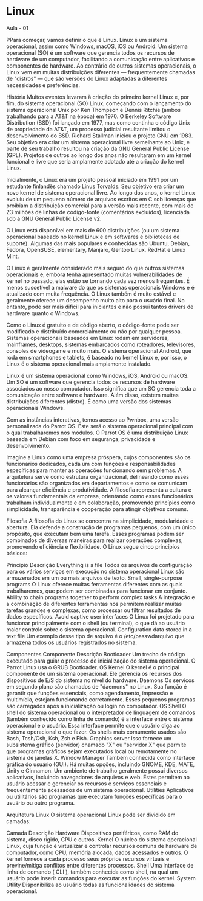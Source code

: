 # Linux
Aula - 01


PPara começar, vamos definir o que é Linux. Linux é um sistema operacional, assim como Windows, macOS, iOS ou Android. Um sistema operacional (SO) é um software que gerencia todos os recursos de hardware de um computador, facilitando a comunicação entre aplicativos e componentes de hardware. Ao contrário de outros sistemas operacionais, o Linux vem em muitas distribuições diferentes — frequentemente chamadas de "distros" —
que são versões do Linux adaptadas a diferentes necessidades e preferências.

História
Muitos eventos levaram à criação do primeiro kernel Linux e, por fim, do sistema operacional (SO) Linux, começando com o lançamento do sistema operacional Unix por Ken Thompson e Dennis Ritchie (ambos trabalhando para a AT&T na época) em 1970. O Berkeley Software Distribution (BSD) foi lançado em 1977, mas como continha o código Unix de propriedade da AT&T, um processo judicial resultante limitou o desenvolvimento do BSD. Richard Stallman iniciou o projeto GNU em 1983. Seu objetivo era criar um sistema operacional livre semelhante ao Unix, e parte de seu trabalho resultou na criação da GNU General Public License (GPL). Projetos de outros ao longo dos anos não resultaram em um kernel funcional e livre que seria amplamente adotado até a criação do kernel Linux.

Inicialmente, o Linux era um projeto pessoal iniciado em 1991 por um estudante finlandês chamado Linus Torvalds. Seu objetivo era criar um novo kernel de sistema operacional livre. Ao longo dos anos, o kernel Linux evoluiu de um pequeno número de arquivos escritos em C sob licenças que proibiam a distribuição comercial para a versão mais recente, com mais de 23 milhões de linhas de código-fonte (comentários excluídos), licenciada sob a GNU General Public License v2.

O Linux está disponível em mais de 600 distribuições (ou um sistema operacional baseado no kernel Linux e em softwares e bibliotecas de suporte). Algumas das mais populares e conhecidas são Ubuntu, Debian, Fedora, OpenSUSE, elementary, Manjaro, Gentoo Linux, RedHat e Linux Mint.

O Linux é geralmente considerado mais seguro do que outros sistemas operacionais e, embora tenha apresentado muitas vulnerabilidades de kernel no passado, elas estão se tornando cada vez menos frequentes. É menos suscetível a malware do que os sistemas operacionais Windows e é atualizado com muita frequência. O Linux também é muito estável e geralmente oferece um desempenho muito alto para o usuário final. No entanto, pode ser mais difícil para iniciantes e não possui tantos drivers de hardware quanto o Windows.

Como o Linux é gratuito e de código aberto, o código-fonte pode ser modificado e distribuído comercialmente ou não por qualquer pessoa. Sistemas operacionais baseados em Linux rodam em servidores, mainframes, desktops, sistemas embarcados como roteadores, televisores, consoles de videogame e muito mais. O sistema operacional Android, que roda em smartphones e tablets, é baseado no kernel Linux e, por isso, o Linux é o sistema operacional mais amplamente instalado.

Linux é um sistema operacional como Windows, iOS, Android ou macOS. Um SO é um software que gerencia todos os recursos de hardware associados ao nosso computador. Isso significa que um SO gerencia toda a comunicação entre software e hardware. Além disso, existem muitas distribuições diferentes (distro). É como uma versão dos sistemas operacionais Windows.

Com as instâncias interativas, temos acesso ao Pwnbox, uma versão personalizada do Parrot OS. Este será o sistema operacional principal com o qual trabalharemos nos módulos. O Parrot OS é uma distribuição Linux baseada em Debian com foco em segurança, privacidade e desenvolvimento.

Imagine a Linux como uma empresa próspera, cujos componentes são os funcionários dedicados, cada um com funções e responsabilidades específicas para manter as operações funcionando sem problemas. A arquitetura serve como estrutura organizacional, delineando como esses funcionários são organizados em departamentos e como se comunicam para alcançar eficiência e produtividade. A filosofia representa a cultura e os valores fundamentais da empresa, orientando como esses funcionários trabalham individualmente e em colaboração, 
promovendo princípios como simplicidade, transparência e cooperação para atingir objetivos comuns.


Filosofia
A filosofia do Linux se concentra na simplicidade, modularidade e abertura. Ela defende a construção de programas pequenos, com um único propósito, que executam bem uma tarefa. Esses programas podem ser combinados de diversas maneiras para realizar operações complexas, promovendo eficiência e flexibilidade. O Linux segue cinco princípios básicos:

Princípio	Descrição
Everything is a file	Todos os arquivos de configuração para os vários serviços em execução no sistema operacional Linux são armazenados em um ou mais arquivos de texto.
Small, single-purpose programs	O Linux oferece muitas ferramentas diferentes com as quais trabalharemos, que podem ser combinadas para funcionar em conjunto.
Ability to chain programs together to perform complex tasks	A integração e a combinação de diferentes ferramentas nos permitem realizar muitas tarefas grandes e complexas, como processar ou filtrar resultados de dados específicos.
Avoid captive user interfaces	O Linux foi projetado para funcionar principalmente com o shell (ou terminal), o que dá ao usuário maior controle sobre o sistema operacional.
Configuration data stored in a text file	Um exemplo desse tipo de arquivo é o /etc/passwdarquivo que armazena todos os usuários registrados no sistema.


Componentes
Componente	Descrição
Bootloader	Um trecho de código executado para guiar o processo de inicialização do sistema operacional. O Parrot Linux usa o GRUB Bootloader.
OS Kernel	O kernel é o principal componente de um sistema operacional. Ele gerencia os recursos dos dispositivos de E/S do sistema no nível do hardware.
Daemons	Os serviços em segundo plano são chamados de "daemons" no Linux. Sua função é garantir que funções essenciais, como agendamento, impressão e multimídia, estejam funcionando corretamente. Esses pequenos programas são carregados após a inicialização ou login no computador.
OS Shell	O shell do sistema operacional ou o interpretador de linguagem de comandos (também conhecido como linha de comando) é a interface entre o sistema operacional e o usuário. Essa interface permite que o usuário diga ao sistema operacional o que fazer. Os shells mais comumente usados ​​são Bash, Tcsh/Csh, Ksh, Zsh e Fish.
Graphics server	Isso fornece um subsistema gráfico (servidor) chamado "X" ou "servidor X" que permite que programas gráficos sejam executados local ou remotamente no sistema de janelas X.
Window Manager	Também conhecida como interface gráfica do usuário (GUI). Há muitas opções, incluindo GNOME, KDE, MATE, Unity e Cinnamon. Um ambiente de trabalho geralmente possui diversos aplicativos, incluindo navegadores de arquivos e web. Estes permitem ao usuário acessar e gerenciar os recursos e serviços essenciais e frequentemente acessados ​​de um sistema operacional.
Utilities	Aplicativos ou utilitários são programas que executam funções específicas para o usuário ou outro programa.


Arquitetura Linux
O sistema operacional Linux pode ser dividido em camadas:

Camada	Descrição
Hardware	Dispositivos periféricos, como RAM do sistema, disco rígido, CPU e outros.
Kernel	O núcleo do sistema operacional Linux, cuja função é virtualizar e controlar recursos comuns de hardware de computador, como CPU, memória alocada, dados acessados ​​e outros. O kernel fornece a cada processo seus próprios recursos virtuais e previne/mitiga conflitos entre diferentes processos.
Shell	Uma interface de linha de comando ( CLI ), também conhecida como shell, na qual um usuário pode inserir comandos para executar as funções do kernel.
System Utility	Disponibiliza ao usuário todas as funcionalidades do sistema operacional.


